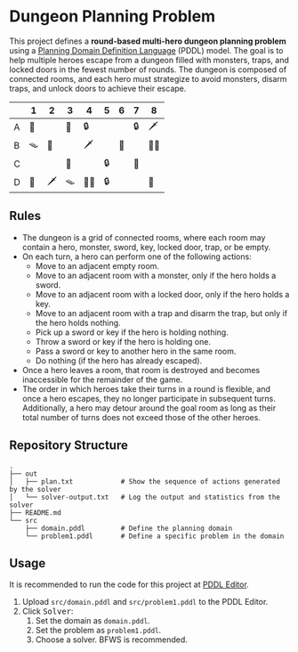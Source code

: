 # Dungeon Planning Problem

This project defines a **round-based multi-hero dungeon planning problem** using a [Planning Domain Definition Language](https://en.wikipedia.org/wiki/Planning_Domain_Definition_Language) (PDDL) model. The goal is to help multiple heroes escape from a dungeon filled with monsters, traps, and locked doors in the fewest number of rounds. The dungeon is composed of connected rooms, and each hero must strategize to avoid monsters, disarm traps, and unlock doors to achieve their escape.

|     | 1   | 2   | 3   | 4   | 5   | 6   | 7   | 8   |
| --- | --- | --- | --- | --- | --- | --- | --- | --- |
| A   | 🚪   |     | 👾   | 🔒   |     |     | 🔒   | 🗡️   |
| B   | 🪤   | 👾   |     | 🗡️   |     | 👾   |     | 🦸‍♂️   |
| C   |     |     | 👾   |     | 🔒   |     | 🔑   |     |
| D   | 👾   | 🗡️   | 🪤   | 🦸‍♂️   | 🔒   |     |     | 👾   |

## Rules

- The dungeon is a grid of connected rooms, where each room may contain a hero, monster, sword, key, locked door, trap, or be empty.
- On each turn, a hero can perform one of the following actions:
  - Move to an adjacent empty room.
  - Move to an adjacent room with a monster, only if the hero holds a sword.
  - Move to an adjacent room with a locked door, only if the hero holds a key.
  - Move to an adjacent room with a trap and disarm the trap, but only if the hero holds nothing.
  - Pick up a sword or key if the hero is holding nothing.
  - Throw a sword or key if the hero is holding one.
  - Pass a sword or key to another hero in the same room.
  - Do nothing (if the hero has already escaped).
- Once a hero leaves a room, that room is destroyed and becomes inaccessible for the remainder of the game.
- The order in which heroes take their turns in a round is flexible, and once a hero escapes, they no longer participate in subsequent turns. Additionally, a hero may detour around the goal room as long as their total number of turns does not exceed those of the other heroes.

## Repository Structure

```plaintext
.
├── out
│   ├── plan.txt            # Show the sequence of actions generated by the solver
│   └── solver-output.txt   # Log the output and statistics from the solver
├── README.md
└── src
    ├── domain.pddl         # Define the planning domain
    └── problem1.pddl       # Define a specific problem in the domain
```

## Usage

It is recommended to run the code for this project at [PDDL Editor](https://editor.planning.domains/).

1. Upload `src/domain.pddl` and `src/problem1.pddl` to the PDDL Editor.
2. Click <kbd>Solver</kbd>:
   1. Set the domain as `domain.pddl`.
   2. Set the problem as `problem1.pddl`.
   3. Choose a solver. BFWS is recommended.
